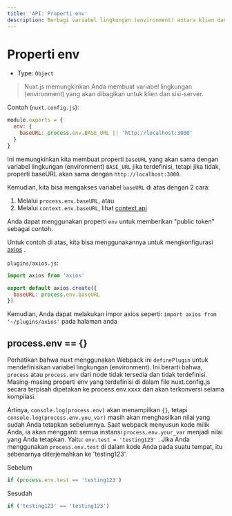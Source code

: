 ```yaml
---
title: 'API: Properti env'
description: Berbagi variabel lingkungan (environment) antara klien dan server.
---
```


# Properti env

- Type: `Object`

> Nuxt.js memungkinkan Anda membuat variabel lingkungan (environment) yang akan dibagikan untuk klien dan sisi-server.

Contoh (`nuxt.config.js`):

```js
module.exports = {
  env: {
    baseURL: process.env.BASE_URL || 'http://localhost:3000'
  }
}
```

Ini memungkinkan kita membuat properti `baseURL` yang akan sama dengan variabel lingkungan (environment) `BASE_URL` jika terdefinisi, tetapi jika tidak, properti baseURL akan sama dengan `http://localhost:3000`.

Kemudian, kita bisa mengakses variabel `baseURL` di atas dengan 2 cara:

1. Melalui `process.env.baseURL`, atau
2. Melalui `context.env.baseURL`, lihat [context api](/api/context)

Anda dapat menggunakan properti `env` untuk memberikan "public token" sebagai contoh.

Untuk contoh di atas, kita bisa menggunakannya untuk mengkonfigurasi [axios](https://github.com/mzabriskie/axios) .

`plugins/axios.js`:

```js
import axios from 'axios'

export default axios.create({
  baseURL: process.env.baseURL
})
```

Kemudian, Anda dapat melakukan impor axios seperti: `import axios from '~/plugins/axios'` pada halaman anda

## process.env == {}

Perhatikan bahwa nuxt menggunakan Webpack ini `definePlugin` untuk mendefinisikan variabel lingkungan (environment). Ini berarti bahwa, `process` atau `process.env` dari node tidak tersedia dan tidak terdefinisi. Masing-masing properti env yang terdefinisi di dalam file nuxt.config.js secara terpisah dipetakan ke process.env.xxxx dan akan terkonversi selama kompilasi.

Artinya, `console.log(process.env)` akan menampilkan `{}`, tetapi `console.log(process.env.you_var)` masih akan menghasilkan nilai yang sudah Anda tetapkan sebelumnya. Saat webpack menyusun kode milik Anda, ia akan mengganti semua instansi `process.env.your_var` menjadi nilai yang Anda tetapkan. Yaitu: `env.test = 'testing123'` . Jika Anda menggunakan `process.env.test` di dalam kode Anda pada suatu tempat, itu sebenarnya diterjemahkan ke 'testing123'.

Sebelum

```js
if (process.env.test == 'testing123')
```

Sesudah

```js
if ('testing123' == 'testing123')
```
